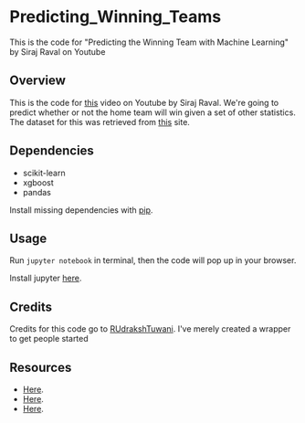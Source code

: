 # Predicting_Winning_Teams
This is the code for "Predicting the Winning Team with Machine Learning" by Siraj Raval on Youtube


## Overview

This is the code for [this](https://youtu.be/6tQhoUuQrOw) video on Youtube by Siraj Raval. We're going to predict whether or not the home team will win given a set of other statistics. The dataset for this was retrieved from [this](http://football-data.co.uk/data.php) site. 

## Dependencies

* scikit-learn 
* xgboost
* pandas

Install missing dependencies with [pip](https://pip.pypa.io/en/stable/). 

## Usage

Run `jupyter notebook` in terminal, then the code will pop up in your browser.

Install jupyter [here](http://jupyter.readthedocs.io/en/latest/install.html).

## Credits 

Credits for this code go to [RUdrakshTuwani](https://github.com/RudrakshTuwani/Football-Data-Analysis-and-Prediction/blob/master/Prediction/Scraping%20and%20Cleaning.ipynb). I've merely created a wrapper to get people started

## Resources

  - [Here](https://arxiv.org/ftp/arxiv/papers/1511/1511.05837.pdf).
  - [Here](https://doctorspin.me/future/tech-trends/machine-learning/).
  - [Here](https://www.credera.com/blog/business-intelligence/using-machine-learning-predict-nfl-games/).
